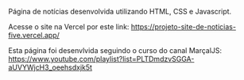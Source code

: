 Página de notícias desenvolvida utilizando HTML, CSS e Javascript.

Acesse o site na Vercel por este link: https://projeto-site-de-noticias-five.vercel.app/

Esta página foi desenvlvida seguindo o curso do canal MarçalJS: https://www.youtube.com/playlist?list=PLTDmdzvSGGA-aUVYWjcH3_oeehsdxjk5t
